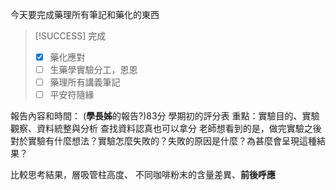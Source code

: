 今天要完成藥理所有筆記和藥化的東西

> [!SUCCESS] 完成
>- [x] 藥化應對
>- [ ] 生藥學實驗分工，恩恩
>- [ ] 藥理所有講義筆記
>- [ ] 平安符隨緣

報告內容和時間：
(**學長姊**的報告?)83分
學期初的評分表
重點：實驗目的、實驗觀察、資料統整與分析
查找資料認真也可以拿分
老師想看到的是，做完實驗之後對於實驗有什麼想法？實驗怎麼失敗的？失敗的原因是什麼？為甚麼會呈現這種結果？

比較思考結果，層吸管柱高度、
不同咖啡粉末的含量差異、**前後呼應**